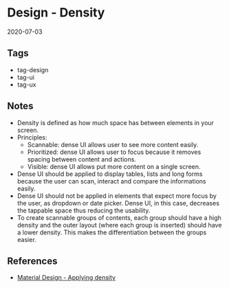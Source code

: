 # Design - Density

2020-07-03

## Tags

- tag-design
- tag-ui
- tag-ux

## Notes

- Density is defined as how much space has between elements in your screen.
- Principles:
  - Scannable: dense UI allows user to see more content easily.
  - Prioritized: dense UI allows user to focus because it removes spacing between content and actions.
  - Visible: dense UI allows put more content on a single screen.
- Dense UI should be applied to display tables, lists and long forms because the user can scan, interact and compare the informations easily.
- Dense UI should not be applied in elements that expect more focus by the user, as dropdown or date picker. Dense UI, in this case, decreases the tappable space thus reducing the usability.
- To create scannable groups of contents, each group should have a high density and the outer layout (where each group is inserted) should have a lower density. This makes the differentiation between the groups easier.

## References

- [Material Design - Applying density](https://material.io/design/layout/applying-density.html#layout)
